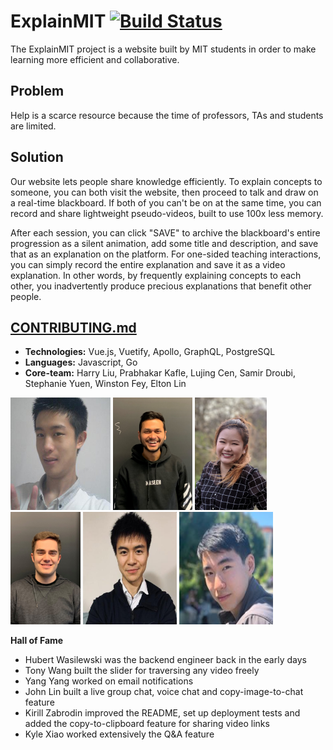 # ExplainMIT [![Build Status](https://travis-ci.com/LingDingDong/feynman-mvp.svg?branch=master)](https://travis-ci.com/LingDingDong/feynman-mvp)

The ExplainMIT project is a website built by MIT students in order to make learning more efficient and collaborative. 

## Problem
Help is a scarce resource because the time of professors, TAs and students are limited.

## Solution
Our website lets people share knowledge efficiently. To explain concepts to someone, you can both visit the website, then proceed to talk and draw on a real-time blackboard. If both of you can't be on at the same time, you can record and share lightweight pseudo-videos, built to use 100x less memory.

After each session, you can click "SAVE" to archive the blackboard's entire progression as a silent animation, add some title and description, and save that as an explanation on the platform. For one-sided teaching interactions, you can simply record the entire explanation and save it as a video explanation. In other words, by frequently explaining concepts to each other, you inadvertently produce precious explanations that benefit other people. 

## [CONTRIBUTING.md](documentation/CONTRIBUTING.md)
- **Technologies:** Vue.js, Vuetify, Apollo, GraphQL, PostgreSQL
- **Languages:** Javascript, Go
- **Core-team:** Harry Liu, Prabhakar Kafle, Lujing Cen, Samir Droubi, Stephanie Yuen, Winston Fey, Elton Lin
<p float="left">
  <img src="documentation/Harry.jpg" alt="member photo" width="160" height="180/>
  <img src="documentation/Samir.png" alt="member photo" width="150" height="180"/>
  <img src="documentation/Prabhakar.jpg" alt="member photo" height="180"/>
                                                                         <img src="documentation/Stephanie.jpg" alt="member photo" height="180"/>
  <img src="documentation/Winston.jpg" alt="member photo" height="180"/>
  <img src="documentation/Elton.png" alt="member photo" width="150" height="180"/>
   <img src="documentation/Lujing.jpg" alt="member photo" width="150" height="180"/>
</p>
                                                                    

                                                                    
                                                                 

**Hall of Fame**
- Hubert Wasilewski was the backend engineer back in the early days 
- Tony Wang built the slider for traversing any video freely 
- Yang Yang worked on email notifications
- John Lin built a live group chat, voice chat and copy-image-to-chat feature
- Kirill Zabrodin improved the README, set up deployment tests and added the copy-to-clipboard feature for sharing video links
- Kyle Xiao worked extensively the Q&A feature
